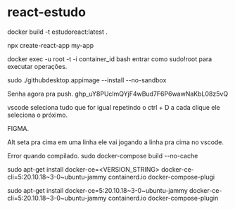 # react-estudo

docker build -t estudoreact:latest .

npx create-react-app my-app

docker exec -u root -t -i container_id bash entrar como sudo!root para executar operações.

sudo ./githubdesktop.appimage --install --no-sandbox

Senha agora pra push. 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

vscode seleciona tudo que for igual repetindo o ctrl + D a cada clique ele seleciona o próximo.

FIGMA.

Alt seta pra cima em uma linha ele vai jogando a linha pra cima no vscode.

Error quando compilado.
sudo docker-compose build --no-cache


sudo apt-get install docker-ce=<VERSION_STRING> docker-ce-cli=5:20.10.18~3-0~ubuntu-jammy containerd.io docker-compose-plugi

sudo apt-get install docker-ce=5:20.10.18~3-0~ubuntu-jammy docker-ce-cli=5:20.10.18~3-0~ubuntu-jammy containerd.io docker-compose-plugin

